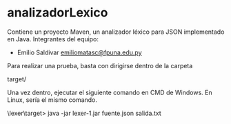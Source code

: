 # analizadorLexico
Contiene un proyecto Maven, un analizador léxico para JSON implementado en Java.
Integrantes del equipo:

- Emilio Saldivar emiliomatasc@fpuna.edu.py

Para realizar una prueba, basta con dirigirse dentro de la carpeta

target/

Una vez dentro, ejecutar el siguiente comando en CMD de Windows. En Linux, sería el mismo comando.

\lexer\target> java -jar lexer-1.jar fuente.json salida.txt